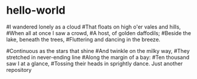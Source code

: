 # hello-world
#I wandered lonely as a cloud
#That floats on high o'er vales and hills,
#When all at once I saw a crowd,
#A host, of golden daffodils;
#Beside the lake, beneath the trees,
#Fluttering and dancing in the breeze.

#Continuous as the stars that shine
#And twinkle on the milky way,
#They stretched in never-ending line
#Along the margin of a bay:
#Ten thousand saw I at a glance,
#Tossing their heads in sprightly dance.
Just another repository
